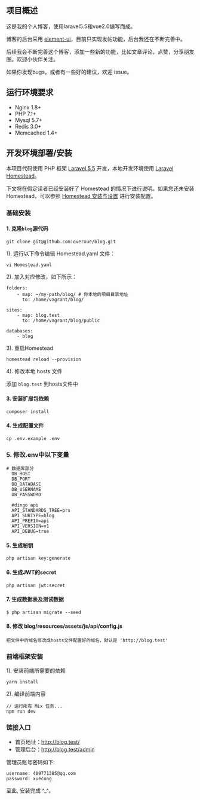 
## 项目概述

这是我的个人博客，使用laravel5.5和vue2.0编写而成。

博客的后台采用 [element-ui](http://element-cn.eleme.io/)，目前只实现发帖功能，后台我还在不断完善中。

后续我会不断完善这个博客，添加一些新的功能，比如文章评论，点赞，分享朋友圈。欢迎小伙伴关注。

如果你发现bugs，或者有一些好的建议，欢迎 issue。

## 运行环境要求

- Nginx 1.8+
- PHP 7.1+
- Mysql 5.7+
- Redis 3.0+
- Memcached 1.4+

## 开发环境部署/安装

本项目代码使用 PHP 框架 [Laravel 5.5](https://d.laravel-china.org/docs/5.5/) 开发，本地开发环境使用 [Laravel Homestead](https://d.laravel-china.org/docs/5.5/homestead)。

下文将在假定读者已经安装好了 Homestead 的情况下进行说明。如果您还未安装 Homestead，可以参照 [Homestead 安装与设置](https://laravel-china.org/docs/5.5/homestead#installation-and-setup) 进行安装配置。

### 基础安装

#### 1. 克隆`blog`源代码

```
git clone git@github.com:overxue/blog.git
```

1). 运行以下命令编辑 Homestead.yaml 文件：

```shell
vi Homestead.yaml
```

2). 加入对应修改，如下所示：

```
folders:
    - map: ~/my-path/blog/ # 你本地的项目目录地址
      to: /home/vagrant/blog/

sites:
    - map: blog.test
      to: /home/vagrant/blog/public

databases:
    - blog
```

3). 重启Homestead

```shell
homestead reload --provision
```

4). 修改本地 hosts 文件

添加 `blog.test` 到hosts文件中

#### 3. 安装扩展包依赖

    composer install

#### 4. 生成配置文件

```
cp .env.example .env
```

### 5. 修改.env中以下变量

 ```
 # 数据库部分
   DB_HOST
   DB_PORT
   DB_DATABASE
   DB_USERNAME
   DB_PASSWORD

   #dingo api
   API_STANDARDS_TREE=prs
   API_SUBTYPE=blog
   API_PREFIX=api
   API_VERSION=v1
   API_DEBUG=true
 ```
 
#### 5. 生成秘钥

```shell
php artisan key:generate
```

#### 6. 生成JWT的secret

```shell
php artisan jwt:secret
```

#### 7. 生成数据表及测试数据

```shell
$ php artisan migrate --seed
```

#### 8. 修改 blog/resources/assets/js/api/config.js

```
把文件中的域名修改成hosts文件配置好的域名，默认是 'http://blog.test'
```

### 前端框架安装

1). 安装前端所需要的依赖

```shell
yarn install
```

2). 编译前端内容

```shell
// 运行所有 Mix 任务...
npm run dev
```

### 链接入口

* 首页地址：http://blog.test/
* 管理后台：http://blog.test/admin

管理员账号密码如下:

```
username: 409771385@qq.com
password: xuecong
```

至此, 安装完成 ^_^。
